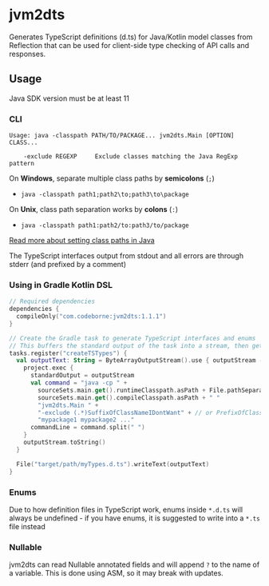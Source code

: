 # jvm2dts

Generates TypeScript definitions (d.ts) for Java/Kotlin model classes from Reflection 
that can be used for client-side type checking of API calls and responses.

## Usage

Java SDK version must be at least 11

### CLI
```
Usage: java -classpath PATH/TO/PACKAGE... jvm2dts.Main [OPTION] CLASS...

    -exclude REGEXP     Exclude classes matching the Java RegExp pattern    
```

On **Windows**, separate multiple class paths by **semicolons** (`;`)
- `java -classpath path1;path2\to;path3\to\package`

On **Unix**, class path separation works by **colons** (`:`)
- `java -classpath path1:path2/to:path3/to/package`

[Read more about setting class paths in Java](https://docs.oracle.com/javase/11/docs/technotes/tools/windows/classpath.html)

The TypeScript interfaces output from stdout and all errors are through stderr (and prefixed by a comment)

### Using in Gradle Kotlin DSL

```kotlin
// Required dependencies
dependencies {
  compileOnly("com.codeborne:jvm2dts:1.1.1")
}

// Create the Gradle task to generate TypeScript interfaces and enums
// This buffers the standard output of the task into a stream, then gets written to a file
tasks.register("createTSTypes") {
  val outputText: String = ByteArrayOutputStream().use { outputStream ->
    project.exec {
      standardOutput = outputStream
      val command = "java -cp " +
        sourceSets.main.get().runtimeClasspath.asPath + File.pathSeparator + 
        sourceSets.main.get().compileClasspath.asPath + " "
        "jvm2dts.Main " +
        "-exclude (.*)SuffixOfClassNameIDontWant" + // or PrefixOfClassNameIDontWant(.*)
        "mypackage1 mypackage2 ..."
      commandLine = command.split(" ")
    }
    outputStream.toString()
  }

  File("target/path/myTypes.d.ts").writeText(outputText)
}
```

### Enums

Due to how definition files in TypeScript work, enums inside ``*.d.ts``
will always be undefined - if you have enums, it is suggested to write into a ``*.ts`` file instead

### Nullable

jvm2dts can read Nullable annotated fields and will append ``?`` to the name of a variable.
This is done using ASM, so it may break with updates.
